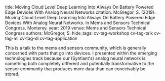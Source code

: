 title: Moving Cloud Level Deep Learning Into Always On Battery Powered Edge Devices With Analog Neural Networks
citation: McGregor, S. (2019). Moving Cloud Level Deep Learning Into Always On Battery Powered Edge Devices With Analog Neural Networks. In Mems and Sensors Technical Congress. Monterey.
year: 2019
venue: Mems and Sensors Technical Congress
authors: McGregor, S.
hide_tags: cv-tag-workshop cv-tag-talk cv-tag-ml cv-tag-dl cv-tag-application

This is a talk to the mems and sensors community, which is generally concerned with parts that go into devices. I presented within the emerging technologies track because our (Syntiant's) analog neural network is something both completely different and potentially transformative to the sensor community that produces more data than can conceivably be stored.
